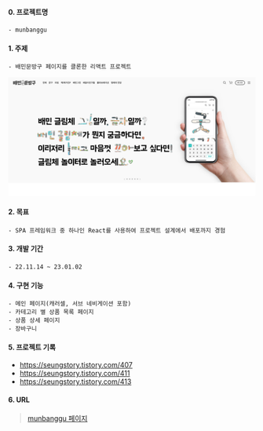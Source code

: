 #### 0. 프로젝트명
```
- munbanggu
```

#### 1. 주제
```
- 배민문방구 페이지를 클론한 리액트 프로젝트
```
<img src="./메인.PNG">


#### 2. 목표
```
- SPA 프레임워크 중 하나인 React를 사용하여 프로젝트 설계에서 배포까지 경험
```

#### 3. 개발 기간

```
- 22.11.14 ~ 23.01.02  
```
#### 4. 구현 기능

```
- 메인 페이지(캐러셀, 서브 네비게이션 포함)
- 카테고리 별 상품 목록 페이지
- 상품 상세 페이지
- 장바구니
```

#### 5. 프로젝트 기록

- https://seungstory.tistory.com/407   
- https://seungstory.tistory.com/411   
- https://seungstory.tistory.com/413   

#### 6. URL

> [munbanggu 페이지](https://tuz22.github.io/munbanggu)
